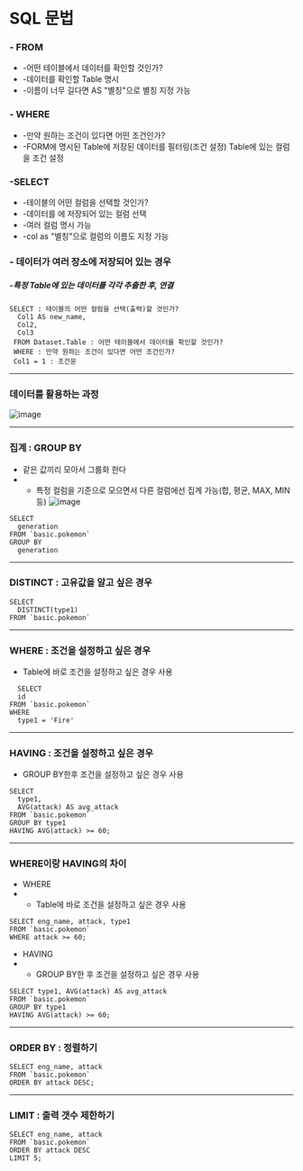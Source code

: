 SQL 문법
=====

### - FROM
+ -어떤 테이블에서 데이터를 확인할 것인가?
+ -데이터를 확인할 Table 명시
+ -이름이 너무 길다면 AS "별칭"으로 별칭 지정 가능

### - WHERE
+ -만약 원하는 조건이 있다면 어떤 조건인가?
+ -FORM에 명시된 Table에 저장된 데이터를 필터링(조건 설정) Table에 있는 컬럼을 조건 설정

### -SELECT
+ -테이블의 어떤 컬럼을 선택할 것인가?
+ -데이터를 에 저장되어 있는 컬럼 선택
+ -여러 컬럼 명시 가능
+ -col as "별칭"으로 컬럼의 이름도 지정 가능


### - 데이터가 여러 장소에 저장되어 있는 경우
##### -특정 Table에 있는 데이터를 각각 추출한 후, 연결

```
SELECT : 테이블의 어떤 컬럼을 선택(출력)할 것인가?
  Col1 AS new_name,
  Col2,
  Col3
 FROM Dataset.Table : 어떤 테이블에서 데이터를 확인할 것인가?
 WHERE : 만약 원하는 조건이 있다면 어떤 조건인가?
 Col1 = 1 : 조건문
```

---------------------------------------

### 데이터를 활용하는 과정

![image](https://github.com/user-attachments/assets/9e6a0be6-03a8-47be-b9c6-5b860368dea7)


---------------------------------------

### 집계 : GROUP BY
+ 같은 값끼리 모아서 그룹화 한다
+ + 특정 컬럼을 기준으로 모으면서 다른 컬럼에선 집계 가능(합, 평균, MAX, MIN 등)
    ![image](https://github.com/user-attachments/assets/1eee9d75-11ca-4dc8-8ce3-0bf21c7ea20b)
```
SELECT
  generation
FROM `basic.pokemon`
GROUP BY
  generation
```
---------------------------------------
### DISTINCT : 고유값을 알고 싶은 경우
```
SELECT
  DISTINCT(type1)
FROM `basic.pokemon`

````
---------------------------------------

### WHERE : 조건을 설정하고 싶은 경우
+ Table에 바로 조건을 설정하고 싶은 경우 사용

```
  SELECT
  id
FROM `basic.pokemon`
WHERE 
  type1 = 'Fire'
```
---------------------------------------

### HAVING : 조건을 설정하고 싶은 경우
+ GROUP BY한후 조건을 설정하고 싶은 경우 사용
```
SELECT 
  type1, 
  AVG(attack) AS avg_attack
FROM `basic.pokemon`
GROUP BY type1
HAVING AVG(attack) >= 60;
```

---------------------------------------

### WHERE이랑 HAVING의 차이
+ WHERE
+ + Table에 바로 조건을 설정하고 싶은 경우 사용
```
SELECT eng_name, attack, type1
FROM `basic.pokemon`
WHERE attack >= 60;

```
    
+ HAVING
+ + GROUP BY한 후 조건을 설정하고 싶은 경우 사용
```
SELECT type1, AVG(attack) AS avg_attack
FROM `basic.pokemon`
GROUP BY type1
HAVING AVG(attack) >= 60;
```
---------------------------------------

### ORDER BY : 정렬하기
```
SELECT eng_name, attack
FROM `basic.pokemon`
ORDER BY attack DESC;
```
---------------------------------------

### LIMIT : 출력 갯수 제한하기
```
SELECT eng_name, attack
FROM `basic.pokemon`
ORDER BY attack DESC
LIMIT 5;

```





 

